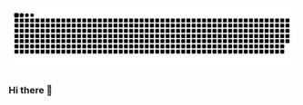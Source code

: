 <!--
 * @Author: chence antonio.chan.cc@outlook.com
 * @Date: 2023-08-16 15:00:51
 * @LastEditors: chence antonio.chan.cc@outlook.com
 * @LastEditTime: 2023-08-16 15:07:25
 * @FilePath: /chence17/README.md
 * @Description: GitHub Profile
-->

<picture>
  <source media="(prefers-color-scheme: dark)" srcset="https://raw.githubusercontent.com/chence17/chence17/output/github-contribution-grid-snake-dark.svg">
  <source media="(prefers-color-scheme: light)" srcset="https://raw.githubusercontent.com/chence17/chence17/output/github-contribution-grid-snake.svg">
  <img alt="github contribution grid snake animation" src="https://raw.githubusercontent.com/chence17/chence17/output/github-contribution-grid-snake.svg">
</picture>


### Hi there 👋

<!--
**chence17/chence17** is a ✨ _special_ ✨ repository because its `README.md` (this file) appears on your GitHub profile.

Here are some ideas to get you started:

- 🔭 I’m currently working on ...
- 🌱 I’m currently learning ...
- 👯 I’m looking to collaborate on ...
- 🤔 I’m looking for help with ...
- 💬 Ask me about ...
- 📫 How to reach me: ...
- 😄 Pronouns: ...
- ⚡ Fun fact: ...
-->
